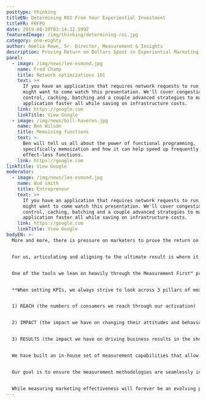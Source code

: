 ```yaml
---
posttype: thinking
titleEN: Determining ROI From Your Experiential Investment
titleFR: FRFPO
date: 2019-08-28T03:14:12.599Z
featuredImage: /img/thinking/determining-roi.jpg
category: one-eighty
author: Amelia Rowe, Sr. Director, Measurement & Insights
description: Proving Return on Dollars Spent in Experiential Marketing
panel:
  - image: /img/news/lee-esmond.jpg
    name: Fred Champ
    title: Network optimizations 101
    text: >+
      If you have an application that requires network requests to run, you
      might want to come watch this presentation. We'll cover congestion
      control, caching, batching and a couple advanced strategies to make your
      application faster all while saving on infrastructure costs.
    link: https://google.com
    linkTitle: View Google
  - image: /img/news/bill-haveron.jpg
    name: Ben Wilson
    title: Memoizing functions
    text: >-
      Ben will tell us all about the power of functional programming,
      specifically memoization and how it can help speed up frequently used side
      effect-less functions.
    link: https://google.com
linkTitle: View Google
moderator:
  - image: /img/news/lee-esmond.jpg
    name: Bud smith
    title: Entrepreneur
    text: >+
      If you have an application that requires network requests to run, you
      might want to come watch this presentation. We'll cover congestion
      control, caching, batching and a couple advanced strategies to make your
      application faster all while saving on infrastructure costs.
    link: https://google.com
    linkTitle: View Google
bodyEN: >-
  More and more, there is pressure on marketers to prove the return on their dollars spent in any given channel, and experiential is no exception. But unlike most other channels, there is no industry standard or widely agreed upon way to measure XM. There isn’t a standard CPM, GRP, CPC, or established ROAS that unanimously works. Instead, clients look for guidance and expertise from their agency partner. And luckily for us (and our clients!), we at Mosaic have spent the past several years building a department that focuses solely on measuring experiential activations, and ensuring we have the right expertise, tools, and measurement methodologies to deliver a clear picture of success regardless of type of activation, business goal, category, or target consumer.


  For us, articulating and aligning to the ultimate result is where it all begins. We have a proven process called Measurement First™, which is our approach to strategy. We define the goals, and then work through various scenario planning exercises in a process we call Reverse ROI™, which in turn informs the right consumer journey map and channel strategy to deliver on that success. These insights become the launch pad for our creative team to jump off, and by working this way, it ensures we not only design great creative ideas, but great creative ideas that drive the desired attitude and behavior changes – the results.


  One of the tools we lean on heavily through the Measurement First™ process is our historical results database. We have more than 15 years of programming results across all categories, business objectives, and activation types that we leverage to establish benchmarks and norms, that in turn allow us to set targets and KPIs by channel.


  **When setting KPIs, we always strive to look across 3 pillars of measurement**


  1) REACH (the numbers of consumers we reach through our activation)


  2) IMPACT (the impact we have on changing their attitudes and behaviors)


  3) RESULTS (the impact we have on driving business results in the short and long term).


  We have built an in-house set of measurement capabilities that allow us to properly evaluate the effectiveness of our programs in a cost effective and time efficient manner, giving our clients access to data quickly with the ability to optimize the execution strategy while it’s still in market.


  Our goal is to ensure the measurement methodologies are seamlessly integrated into the go-to-market strategy and creative executions from the very beginning. And before we even step foot in field, we ensure all stakeholders are confidently aligned to the measurement plan, including KPIs and targets, methodologies, reporting templates and cadence.


  While measuring marketing effectiveness will forever be an evolving practice, we believe that laying a strong foundation and appreciation for measurement through our Measurement First™ philosophy has set us on a path to continue to innovate, challenge, and optimize with the ever-changing landscape that we operate within.
---
```

